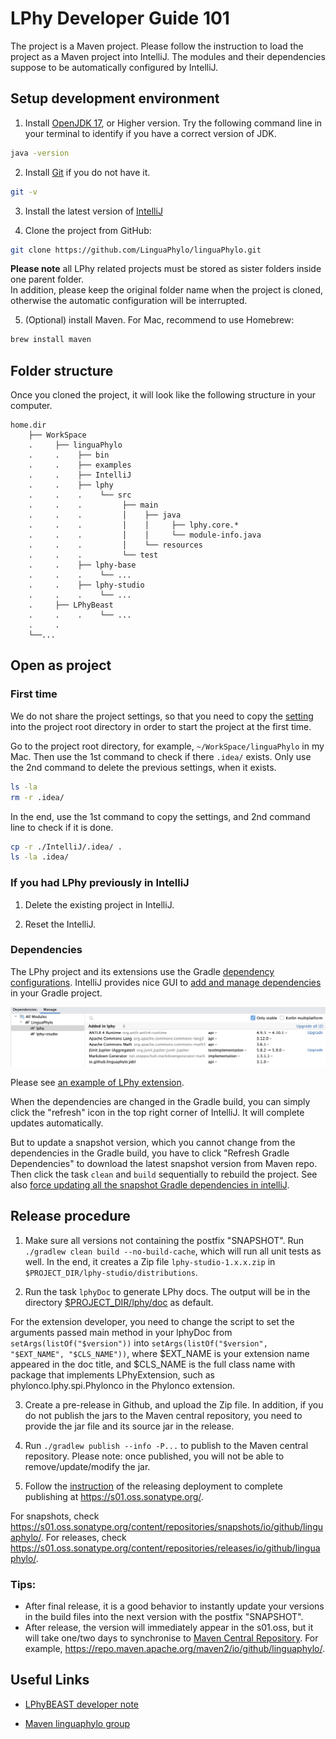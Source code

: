 # LPhy Developer Guide 101 

The project is a Maven project. 
Please follow the instruction to load the project as a Maven project into IntelliJ.
The modules and their dependencies suppose to be automatically configured by IntelliJ.

## Setup development environment

1. Install [OpenJDK 17](https://jdk.java.net/17/), or Higher version. Try the following command line in your terminal 
to identify if you have a correct version of JDK.

```bash
java -version
```

2. Install [Git](https://github.com/git-guides/install-git) if you do not have it.

```bash
git -v
```

3. Install the latest version of [IntelliJ](https://www.jetbrains.com/idea/download/)

4. Clone the project from GitHub:

```bash
git clone https://github.com/LinguaPhylo/linguaPhylo.git
```

**Please note** all LPhy related projects must be stored as sister folders
inside one parent folder.  
In addition, please keep the original folder name when the project is cloned, 
otherwise the automatic configuration will be interrupted.

5. (Optional) install Maven. For Mac, recommend to use Homebrew:

```bash
brew install maven
```

## Folder structure

Once you cloned the project, it will look like the following structure in your computer.

```
home.dir
    ├── WorkSpace
    .     ├── linguaPhylo
    .     .    ├── bin
    .     .    ├── examples
    .     .    ├── IntelliJ
    .     .    ├── lphy
    .     .    .    └── src
    .     .    .         ├── main
    .     .    .         │    ├── java
    .     .    .         │    │     ├── lphy.core.*
    .     .    .         │    │     └── module-info.java
    .     .    .         │    └── resources
    .     .    .         └── test
    .     .    ├── lphy-base
    .     .    .    └── ...
    .     .    ├── lphy-studio 
    .     .    .    └── ...
    .     ├── LPhyBeast
    .     .    .    └── ...
    .     .
    └──...
```


## Open as project

### First time

We do not share the project settings, so that you need to copy the [setting](IntelliJ/.idea/) 
into the project root directory in order to start the project at the first time.

Go to the project root directory, for example, `~/WorkSpace/linguaPhylo` in my Mac.
Then use the 1st command to check if there `.idea/` exists. 
Only use the 2nd command to delete the previous settings, when it exists.

```bash
ls -la 
rm -r .idea/
```

In the end, use the 1st command to copy the settings, and 2nd command line to check if it is done.

```bash
cp -r ./IntelliJ/.idea/ .
ls -la .idea/
```


### If you had LPhy previously in IntelliJ


1. Delete the existing project in IntelliJ.


2. Reset the IntelliJ.  



### Dependencies

The LPhy project and its extensions use the Gradle [dependency configurations](https://docs.gradle.org/current/userguide/declaring_dependencies.html).
IntelliJ provides nice GUI to [add and manage dependencies](https://www.jetbrains.com/help/idea/work-with-gradle-dependency-diagram.html)
in your Gradle project.

<a href="./GradleDependencies.png"><img src="GradleDependencies.png" width="800" ></a>

Please see [an example of LPhy extension](https://linguaphylo.github.io/developer/dependencies/).

When the dependencies are changed in the Gradle build, 
you can simply click the "refresh" icon in the top right corner of IntelliJ.
It will complete updates automatically.

But to update a snapshot version, which you cannot change from the dependencies in the Gradle build,
you have to click "Refresh Gradle Dependencies" to download the latest snapshot version from Maven repo.
Then click the task `clean` and `build` sequentially to rebuild the project.
See also [force updating all the snapshot Gradle dependencies in intelliJ](https://stackoverflow.com/questions/32652738/how-can-i-force-update-all-the-snapshot-gradle-dependencies-in-intellij).




## Release procedure

1. Make sure all versions not containing the postfix "SNAPSHOT".
Run `./gradlew clean build --no-build-cache`, which will run all unit tests as well.
In the end, it creates a Zip file `lphy-studio-1.x.x.zip` in `$PROJECT_DIR/lphy-studio/distributions`.

2. Run the task `lphyDoc` to generate LPhy docs.
The output will be in the directory [$PROJECT_DIR/lphy/doc](lphy/doc) as default.  

For the extension developer, you need to change the script to set the arguments
passed main method in your lphyDoc from `setArgs(listOf("$version"))`
into `setArgs(listOf("$version", "$EXT_NAME", "$CLS_NAME"))`,
where $EXT_NAME is your extension name appeared in the doc title,
and $CLS_NAME is the full class name with package that implements LPhyExtension,
such as phylonco.lphy.spi.Phylonco in the Phylonco extension.

3. Create a pre-release in Github, and upload the Zip file.
In addition, if you do not publish the jars to the Maven central repository,
you need to provide the jar file and its source jar in the release. 

4. Run `./gradlew publish --info -P...` to publish to the Maven central repository. 
Please note: once published, you will not be able to remove/update/modify the jar.

5. Follow the [instruction](https://central.sonatype.org/publish/release/)
of the releasing deployment to complete publishing at https://s01.oss.sonatype.org/.

For snapshots, check https://s01.oss.sonatype.org/content/repositories/snapshots/io/github/linguaphylo/.
For releases, check https://s01.oss.sonatype.org/content/repositories/releases/io/github/linguaphylo/.

### Tips:

- After final release, it is a good behavior to instantly update your versions
  in the build files into the next version with the postfix "SNAPSHOT".
- After release, the version will immediately appear in the s01.oss,
  but it will take one/two days to synchronise to [Maven Central Repository](https://central.sonatype.com).
  For example, https://repo.maven.apache.org/maven2/io/github/linguaphylo/.

## Useful Links

- [LPhyBEAST developer note](https://github.com/LinguaPhylo/LPhyBeast/blob/master/DEV_NOTE.md)

- [Maven linguaphylo group](https://search.maven.org/search?q=io.github.linguaphylo)
